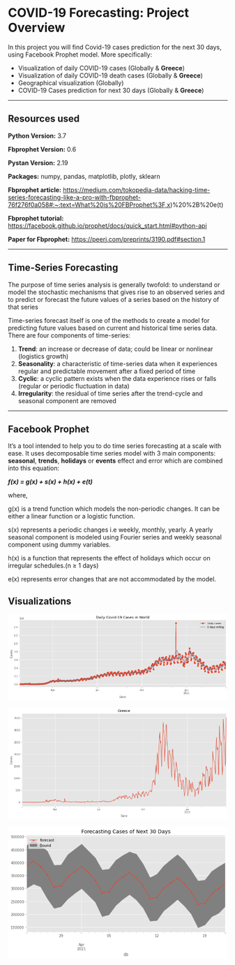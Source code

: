 # COVID-19 Forecasting: Project Overview

In this project you will find Covid-19 cases prediction for the next 30 days, using Facebook Prophet model. More specifically:
* Visualization of daily COVID-19 cases (Globally & **Greece**)
* Visualization of daily COVID-19 death cases (Globally & **Greece**)
* Geographical visualization (Globally)
* COVID-19 Cases prediction for next 30 days (Globally & **Greece**)

--------------------------------------------------------------------------------------------------------------------------------------------------------------------------------

## Resources used

**Python Version:** 3.7

**Fbprophet Version:** 0.6

**Pystan Version:** 2.19

**Packages:** numpy, pandas, matplotlib, plotly, sklearn

**Fbprophet article:** https://medium.com/tokopedia-data/hacking-time-series-forecasting-like-a-pro-with-fbprophet-76f276f0a058#:~:text=What%20is%20FBProphet%3F,x)%20%2B%20e(t)

**Fbprophet tutorial:** https://facebook.github.io/prophet/docs/quick_start.html#python-api

**Paper for Fbprophet:** https://peerj.com/preprints/3190.pdf#section.1

--------------------------------------------------------------------------------------------------------------------------------------------------------------------------------

## Time-Series Forecasting

The purpose of time series analysis is generally twofold: to understand or model the stochastic mechanisms that gives rise to an observed series and to predict or forecast the future values of a series based on the history of that series

Time-series forecast itself is one of the methods to create a model for predicting future values based on current and historical time series data. There are four components of time-series:

1. **Trend**: an increase or decrease of data; could be linear or nonlinear (logistics growth)
2. **Seasonality**: a characteristic of time-series data when it experiences regular and predictable movement after a fixed period of time
3. **Cyclic**: a cyclic pattern exists when the data experience rises or falls (regular or periodic fluctuation in data)
4. **Irregularity**: the residual of time series after the trend-cycle and seasonal component are removed

--------------------------------------------------------------------------------------------------------------------------------------------------------------------------------

## Facebook Prophet

It’s a tool intended to help you to do time series forecasting at a scale with ease. It uses decomposable time series model with 3 main components: **seasonal**, **trends**, **holidays** or **events** effect and error which are combined into this equation:

***f(x) = g(x) + s(x) + h(x) + e(t)***

where,

g(x) is a trend function which models the non-periodic changes. It can be either a linear function or a logistic function.

s(x) represents a periodic changes i.e weekly, monthly, yearly. A yearly seasonal component is modeled using Fourier series and weekly seasonal component using dummy variables.

h(x) is a function that represents the effect of holidays which occur on irregular schedules.(n ≥ 1 days)

e(x) represents error changes that are not accommodated by the model.

## Visualizations

![](https://github.com/StamKavid/COVID_19_simple_analysis/blob/main/Images/Daily%20COVID-19%20Cases%20(Globally).png)

![](https://github.com/StamKavid/COVID_19_simple_analysis/blob/main/Images/Daily%20COVID-19%20Cases%20(Greece).png)

![](https://github.com/StamKavid/COVID_19_simple_analysis/blob/main/Images/Forecasting%20Cases%20for%20Next%2030%20days%20(Globally).png)


